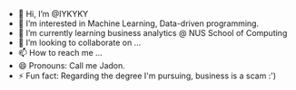 - 👋 Hi, I’m @IYKYKY
- 👀 I’m interested in Machine Learning, Data-driven programming.
- 🌱 I’m currently learning business analytics @ NUS School of Computing
- 💞️ I’m looking to collaborate on ...
- 📫 How to reach me ...
- 😄 Pronouns: Call me Jadon.
- ⚡ Fun fact: Regarding the degree I'm pursuing, business is a scam :')

<!---
IYKYKY/IYKYKY is a ✨ special ✨ repository because its `README.md` (this file) appears on your GitHub profile.
You can click the Preview link to take a look at your changes.
--->

